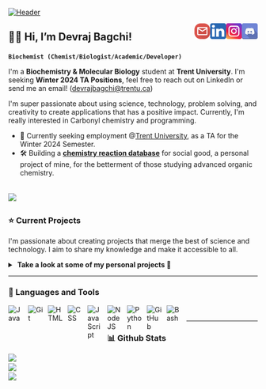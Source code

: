 [![Header](header3.gif "Header")](https://chemlord.github.io/devthechemistt/)

<a href="https://discord.com/users/sauceboss4684">
  <img align="right" alt="Devraj's discord" width="32px" src="https://raw.githubusercontent.com/chemlord/chemlord/main/disc.svg" />
</a>
<a href="https://www.instagram.com/devraj.bagchi/">
  <img align="right" alt="Devraj's Instagram" width="32px" src="https://raw.githubusercontent.com/chemlord/chemlord/main/ig2.svg" />
</a>
<a href="https://www.linkedin.com/in/devbagchi/">
  <img align="right" alt="Devraj's LinkedIn" width="32px" src="https://raw.githubusercontent.com/chemlord/chemlord/main/linked.svg" />
</a>
<a href="mailto: devrajbagchi@trentu.ca">
  <img align="right" alt="Devraj's Email" width="32px" src="https://raw.githubusercontent.com/chemlord/chemlord/main/email.svg" />
</a>

## 👨‍🔬 Hi, I’m Devraj Bagchi! 

**`Biochemist (Chemist/Biologist/Academic/Developer)`**

I'm a **Biochemistry & Molecular Biology** student at **Trent University**. I'm seeking **Winter 2024 TA Positions**, feel free to reach out on LinkedIn or send me an email! (devrajbagchi@trentu.ca)

I'm super passionate about using science, technology, problem solving, and creativity to create applications that has a positive impact. Currently, I'm really interested in Carbonyl chemistry and programming.
- 👔 Currently seeking employment @<ins>Trent University</ins>, as a TA for the Winter 2024 Semester.
- 🛠  Building a [**chemistry reaction database**](https://chemlord.github.io/reactionrepo) for social good, a personal project of mine, for the betterment of those studying advanced organic chemistry.

[![](https://visitcount.itsvg.in/api?id=chemlord&icon=0&color=1)](https://visitcount.itsvg.in)
---

### ⭐ Current Projects

I'm passionate about creating projects that merge the best of science and technology. I aim to share my knowledge and make it accessible to all. 

<details>
  <summary><b> &nbsp;Take a look at some of my personal projects 👀</b> </summary>

  <br />
  <p>
    <a href="https://chemlord.github.io/reactionrepo">
      <img align="center" src="https://github-readme-stats-git-masterrstaa-rickstaa.vercel.app/api/pin/?username=chemlord&repo=reactionrepo&theme=default_repocard"/>
    </a>
    </a>
  </p>
</details>

---

### 🧰 Languages and Tools

<img align="left" alt="Java" width="30px" style="padding-right:10px;" src="https://cdn.jsdelivr.net/gh/devicons/devicon/icons/java/java-original.svg"/>
<img align="left" alt="Git" width="30px" style="padding-right:10px;" src="https://cdn.jsdelivr.net/gh/devicons/devicon/icons/git/git-original.svg" />
<img align="left" alt="HTML" width="30px" style="padding-right:10px;" src="https://cdn.jsdelivr.net/gh/devicons/devicon/icons/html5/html5-plain.svg" />
<img align="left" alt="CSS" width="30px" style="padding-right:10px;" src="https://cdn.jsdelivr.net/gh/devicons/devicon/icons/css3/css3-plain.svg" />
<img align="left" alt="JavaScript" width="30px" style="padding-right:10px;" src="https://cdn.jsdelivr.net/gh/devicons/devicon/icons/javascript/javascript-plain.svg" />
<img align="left" alt="NodeJS" width="30px" style="padding-right:10px;" src="https://cdn.jsdelivr.net/gh/devicons/devicon/icons/nodejs/nodejs-original.svg" />
<img align="left" alt="Python" width="30px" style="padding-right:10px;" src="https://cdn.jsdelivr.net/gh/devicons/devicon/icons/python/python-plain.svg" />
<img align="left" alt="GitHub" width="30px" style="padding-right:10px;" src="https://cdn.jsdelivr.net/gh/devicons/devicon/icons/github/github-original.svg" />
<img align="left" alt="Bash" width="30px" style="padding-right:10px;" src="https://cdn.jsdelivr.net/gh/devicons/devicon/icons/bash/bash-original.svg" />

<br />

---

### 📊 Github Stats 

![](https://github-readme-stats.vercel.app/api?username=chemlord&theme=dark&hide_border=false&include_all_commits=true&count_private=false)<br/>
![](https://github-readme-streak-stats.herokuapp.com/?user=chemlord&theme=dark&hide_border=false)<br/>
![](https://github-readme-stats.vercel.app/api/top-langs/?username=chemlord&theme=dark&hide_border=false&include_all_commits=true&count_private=false&layout=compact)
